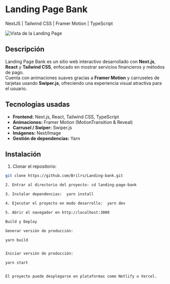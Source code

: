 # Landing Page Bank

NextJS | Tailwind CSS | Framer Motion | TypeScript  

![Vista de la Landing Page](https://github.com/ratasi/landing-page-bank/assets/16082370/27071d9d-78cd-43dc-99cc-75f07b910cac)

## Descripción
Landing Page Bank es un sitio web interactivo desarrollado con **Next.js**, **React** y **Tailwind CSS**, enfocado en mostrar servicios financieros y métodos de pago.  
Cuenta con animaciones suaves gracias a **Framer Motion** y carruseles de tarjetas usando **Swiper.js**, ofreciendo una experiencia visual atractiva para el usuario.

## Tecnologías usadas
- **Frontend:** Next.js, React, Tailwind CSS, TypeScript  
- **Animaciones:** Framer Motion (MotionTransition & Reveal)  
- **Carrusel / Swiper:** Swiper.js  
- **Imágenes:** Next/Image  
- **Gestión de dependencias:** Yarn  

## Instalación

1. Clonar el repositorio:
```bash
git clone https://github.com/Brilrs/Landing-bank.git

2. Entrar al directorio del proyecto: cd landing-page-bank

3. Instalar dependencias:  yarn install

4. Ejecutar el proyecto en modo desarrollo:  yarn dev

5. Abrir el navegador en http://localhost:3000

Build y Deploy

Generar versión de producción:

yarn build


Iniciar versión de producción:

yarn start


El proyecto puede desplegarse en plataformas como Netlify o Vercel.



